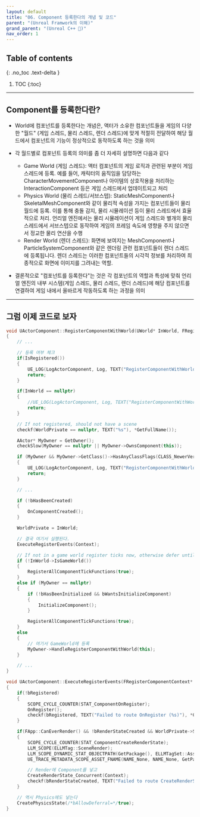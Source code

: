 ```yaml
---
layout: default
title: "06. Component 등록한다의 개념 및 코드"
parent: "(Unreal Framwork의 이해)"
grand_parent: "(Unreal C++ 🚀)"
nav_order: 1
---
```


## Table of contents
{: .no_toc .text-delta }

1. TOC
{:toc}

---

## Component를 등록한다란?

* World에 컴포넌트를 등록한다는 개념은, 액터가 소유한 컴포넌트들을 게임의 다양한 "월드" (게임 스레드, 물리 스레드, 렌더 스레드)에 맞게 적절히 전달하여 해당 월드에서 컴포넌트의 기능이 정상적으로 동작하도록 하는 것을 의미

* 각 월드별로 컴포넌트 등록의 의미를 좀 더 자세히 설명하면 다음과 같다
    * Game World (게임 스레드): 액터 컴포넌트의 게임 로직과 관련된 부분이 게임 스레드에 등록. 예를 들어, 캐릭터의 움직임을 담당하는 CharacterMovementComponent나 아이템의 상호작용을 처리하는 InteractionComponent 등은 게임 스레드에서 업데이트되고 처리
    * Physics World (물리 스레드/서브스텝): StaticMeshComponent나 SkeletalMeshComponent와 같이 물리적 속성을 가지는 컴포넌트들이 물리 월드에 등록. 이를 통해 충돌 감지, 물리 시뮬레이션 등이 물리 스레드에서 효율적으로 처리. 언리얼 엔진에서는 물리 시뮬레이션이 게임 스레드와 별개의 물리 스레드에서 서브스텝으로 동작하여 게임의 프레임 속도에 영향을 주지 않으면서 정교한 물리 연산을 수행
    * Render World (렌더 스레드): 화면에 보여지는 MeshComponent나 ParticleSystemComponent와 같은 렌더링 관련 컴포넌트들이 렌더 스레드에 등록됩니다. 렌더 스레드는 이러한 컴포넌트들의 시각적 정보를 처리하여 최종적으로 화면에 이미지를 그려내는 역할.
* 결론적으로 "컴포넌트를 등록한다"는 것은 각 컴포넌트의 역할과 특성에 맞춰 언리얼 엔진의 내부 시스템(게임 스레드, 물리 스레드, 렌더 스레드)에 해당 컴포넌트를 연결하여 게임 내에서 올바르게 작동하도록 하는 과정을 의미

---

## 그럼 이제 코드로 보자

```cpp
void UActorComponent::RegisterComponentWithWorld(UWorld* InWorld, FRegisterComponentContext* Context)
{
	// ...

	// 등록 여부 체크
	if(IsRegistered())
	{
		UE_LOG(LogActorComponent, Log, TEXT("RegisterComponentWithWorld: (%s) Already registered. Aborting."), *GetPathName());
		return;
	}

	if(InWorld == nullptr)
	{
		//UE_LOG(LogActorComponent, Log, TEXT("RegisterComponentWithWorld: (%s) NULL InWorld specified. Aborting."), *GetPathName());
		return;
	}

	// If not registered, should not have a scene
	checkf(WorldPrivate == nullptr, TEXT("%s"), *GetFullName());

	AActor* MyOwner = GetOwner();
	checkSlow(MyOwner == nullptr || MyOwner->OwnsComponent(this));

	if (MyOwner && MyOwner->GetClass()->HasAnyClassFlags(CLASS_NewerVersionExists))
	{
		UE_LOG(LogActorComponent, Log, TEXT("RegisterComponentWithWorld: Owner belongs to a DEADCLASS"));
		return;
	}

    // ...

	if (!bHasBeenCreated)
	{
		OnComponentCreated();
	}

	WorldPrivate = InWorld;

    // 결국 여기서 실행된다.
	ExecuteRegisterEvents(Context);

	// If not in a game world register ticks now, otherwise defer until BeginPlay. If no owner we won't trigger BeginPlay either so register now in that case as well.
	if (!InWorld->IsGameWorld())
	{
		RegisterAllComponentTickFunctions(true);
	}
	else if (MyOwner == nullptr)
	{
		if (!bHasBeenInitialized && bWantsInitializeComponent)
		{
			InitializeComponent();
		}

		RegisterAllComponentTickFunctions(true);
	}
	else
	{
        // 여기서 GameWorld에 등록
		MyOwner->HandleRegisterComponentWithWorld(this);
	}

	// ...
}
```

```cpp
void UActorComponent::ExecuteRegisterEvents(FRegisterComponentContext* Context)
{
	if(!bRegistered)
	{
		SCOPE_CYCLE_COUNTER(STAT_ComponentOnRegister);
		OnRegister();
		checkf(bRegistered, TEXT("Failed to route OnRegister (%s)"), *GetFullName());
	}

	if(FApp::CanEverRender() && !bRenderStateCreated && WorldPrivate->Scene && ShouldCreateRenderState())
	{
		SCOPE_CYCLE_COUNTER(STAT_ComponentCreateRenderState);
		LLM_SCOPE(ELLMTag::SceneRender);
		LLM_SCOPE_DYNAMIC_STAT_OBJECTPATH(GetPackage(), ELLMTagSet::Assets);
		UE_TRACE_METADATA_SCOPE_ASSET_FNAME(NAME_None, NAME_None, GetPackage()->GetFName());

        // Render에 Component를 넣고
		CreateRenderState_Concurrent(Context);
		checkf(bRenderStateCreated, TEXT("Failed to route CreateRenderState_Concurrent (%s)"), *GetFullName());
	}

    // 역시 Physics에도 넣는다
	CreatePhysicsState(/*bAllowDeferral=*/true);
}
```